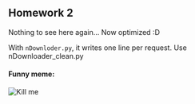 ## Homework 2
Nothing to see here again... Now optimized :D

With `nDownloder.py`, it writes one line per request. Use nDownloader_clean.py

#### Funny meme:

![Kill me](https://u.teknik.io/FOMLC.png)

